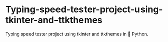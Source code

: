 # Typing-speed-tester-project-using-tkinter-and-ttkthemes
Typing speed tester project using tkinter and ttkthemes in 🐍 Python.
